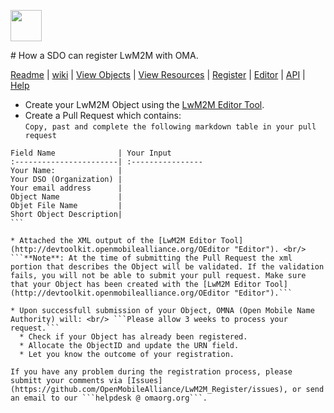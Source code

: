 <p>
	<img src="https://pbs.twimg.com/profile_images/461906120211062784/bJ84SApS.jpeg" width="50">
</p>
# How a SDO can register LwM2M with OMA.

[Readme](/README.md) | [wiki](https://github.com/OpenMobileAlliance/LwM2M_Register/wiki) | [View Objects](https://github.com/OpenMobileAlliance/LwM2M_Register#objectid-classes) | [View Resources](/Reusable_Resources.md) | [Register](https://github.com/OpenMobileAlliance/LwM2M_Register#register) | [Editor](http://devtoolkit.openmobilealliance.org/OEditor) | [API]() | [Help]()

* Create your LwM2M Object using the [LwM2M Editor Tool](http://devtoolkit.openmobilealliance.org/OEditor "Editor").
* Create a Pull Request which contains: <br/> ``` Copy, past and complete the following markdown table in your pull request ```

````
Field Name              | Your Input
:-----------------------| :----------------
Your Name:              |
Your DSO (Organization) |
Your email address      | 
Object Name             |
Objet File Name         |
Short Object Description|
```

* Attached the XML output of the [LwM2M Editor Tool](http://devtoolkit.openmobilealliance.org/OEditor "Editor"). <br/>
```**Note**: At the time of submitting the Pull Request the xml portion that describes the Object will be validated. If the validation fails, you will not be able to submit your pull request. Make sure that your Object has been created with the [LwM2M Editor Tool](http://devtoolkit.openmobilealliance.org/OEditor "Editor").```

* Upon successfull submission of your Object, OMNA (Open Mobile Name Authority) will: <br/> ```Please allow 3 weeks to process your request.```
  * Check if your Object has already been registered.
  * Allocate the ObjectID and update the URN field.
  * Let you know the outcome of your registration.

If you have any problem during the registration process, please submitt your comments via [Issues](https://github.com/OpenMobileAlliance/LwM2M_Register/issues), or send an email to our ```helpdesk @ omaorg.org```.
  
